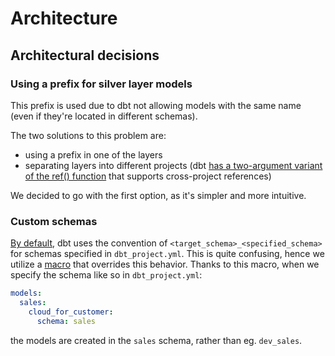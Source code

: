 # Architecture

## Architectural decisions

### Using a prefix for silver layer models

This prefix is used due to dbt not allowing models with the same name (even if they're located in different schemas).

The two solutions to this problem are:

- using a prefix in one of the layers
- separating layers into different projects (dbt [has a two-argument variant of the ref() function](https://docs.getdbt.com/reference/dbt-jinja-functions/ref#two-argument-variant) that supports cross-project references)

We decided to go with the first option, as it's simpler and more intuitive.

### Custom schemas

[By default](https://docs.getdbt.com/docs/build/custom-schemas), dbt uses the convention of `<target_schema>_<specified_schema>` for schemas specified in `dbt_project.yml`. This is quite confusing, hence we utilize a [macro](https://github.com/dyvenia/nesso-cli/blob/main/src/nesso_cli/models/nesso_macros/macros/get_custom_schema.sql) that overrides this behavior. Thanks to this macro, when we specify the schema like so in `dbt_project.yml`:

```yaml
models:
  sales:
    cloud_for_customer:
      schema: sales
```

the models are created in the `sales` schema, rather than eg. `dev_sales`.

